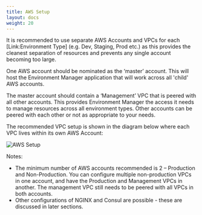 ```yaml
---
title: AWS Setup
layout: docs
weight: 20
---
```


It is recommended to use separate AWS Accounts and VPCs for each [Link:Environment Type] (e.g. Dev, Staging, Prod etc.) as this provides the cleanest separation of resources and prevents any single account becoming too large.

One AWS account should be nominated as the ‘master’ account. This will host the Environment Manager application that will work across all 'child' AWS accounts.

The master account should contain a ‘Management’ VPC that is peered with all other accounts. This provides Environment Manager the access it needs to manage resources across all environment types. Other accounts can be peered with each other or not as appropriate to your needs.

The recommended VPC setup is shown in the diagram below where each VPC lives within its own AWS Account:

![AWS Setup](/environment-manager/assets/images/aws-setup.png)

Notes:

-	The minimum number of AWS accounts recommended is 2 – Production and Non-Production. You can configure multiple non-production VPCs in one account, and have the Production and Management VPCs in another. The management VPC still needs to be peered with all VPCs in both accounts.
-	Other configurations of NGINX and Consul are possible - these are discussed in later sections.
